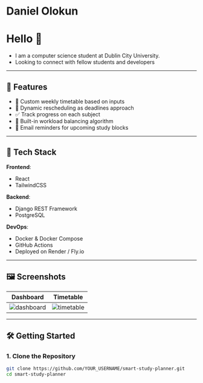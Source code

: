 # Daniel Olokun

# Hello 👋

- I am a computer science student at Dublin City University.
- Looking to connect with fellow students and developers

---

## 📌 Features

- 📅 Custom weekly timetable based on inputs
- 🔁 Dynamic rescheduling as deadlines approach
- ✅ Track progress on each subject
- 🧠 Built-in workload balancing algorithm
- 📧 Email reminders for upcoming study blocks

---

## 🚀 Tech Stack

**Frontend**:  
- React  
- TailwindCSS

**Backend**:  
- Django REST Framework  
- PostgreSQL

**DevOps**:  
- Docker & Docker Compose  
- GitHub Actions  
- Deployed on Render / Fly.io

---

## 🖼️ Screenshots

| Dashboard | Timetable |
|----------|-----------|
| ![dashboard](screenshots/dashboard.png) | ![timetable](screenshots/timetable.png) |

---

## 🛠️ Getting Started

### 1. Clone the Repository

```bash
git clone https://github.com/YOUR_USERNAME/smart-study-planner.git
cd smart-study-planner

